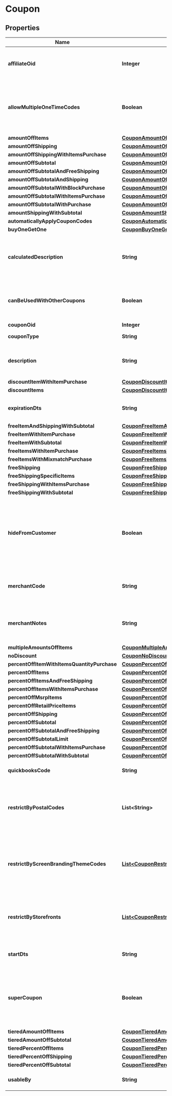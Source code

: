 
# Coupon

## Properties
Name | Type | Description | Notes
------------ | ------------- | ------------- | -------------
**affiliateOid** | **Integer** | Associates an order with an affiliate when this value is set. |  [optional]
**allowMultipleOneTimeCodes** | **Boolean** | True if multiple one time codes for this coupon can be used on a cart at the same time. |  [optional]
**amountOffItems** | [**CouponAmountOffItems**](CouponAmountOffItems.md) |  |  [optional]
**amountOffShipping** | [**CouponAmountOffShipping**](CouponAmountOffShipping.md) |  |  [optional]
**amountOffShippingWithItemsPurchase** | [**CouponAmountOffShippingWithItemsPurchase**](CouponAmountOffShippingWithItemsPurchase.md) |  |  [optional]
**amountOffSubtotal** | [**CouponAmountOffSubtotal**](CouponAmountOffSubtotal.md) |  |  [optional]
**amountOffSubtotalAndFreeShipping** | [**CouponAmountOffSubtotalFreeShippingWithPurchase**](CouponAmountOffSubtotalFreeShippingWithPurchase.md) |  |  [optional]
**amountOffSubtotalAndShipping** | [**CouponAmountOffSubtotalAndShipping**](CouponAmountOffSubtotalAndShipping.md) |  |  [optional]
**amountOffSubtotalWithBlockPurchase** | [**CouponAmountOffSubtotalWithBlockPurchase**](CouponAmountOffSubtotalWithBlockPurchase.md) |  |  [optional]
**amountOffSubtotalWithItemsPurchase** | [**CouponAmountOffSubtotalWithItemsPurchase**](CouponAmountOffSubtotalWithItemsPurchase.md) |  |  [optional]
**amountOffSubtotalWithPurchase** | [**CouponAmountOffSubtotalWithPurchase**](CouponAmountOffSubtotalWithPurchase.md) |  |  [optional]
**amountShippingWithSubtotal** | [**CouponAmountShippingWithSubtotal**](CouponAmountShippingWithSubtotal.md) |  |  [optional]
**automaticallyApplyCouponCodes** | [**CouponAutomaticallyApplyCouponCodes**](CouponAutomaticallyApplyCouponCodes.md) |  |  [optional]
**buyOneGetOne** | [**CouponBuyOneGetOneLimit**](CouponBuyOneGetOneLimit.md) |  |  [optional]
**calculatedDescription** | **String** | Calculated description displayed to the customer if no description is specified. |  [optional]
**canBeUsedWithOtherCoupons** | **Boolean** | True if this coupon can be used with other coupons in a single order. |  [optional]
**couponOid** | **Integer** | Coupon oid. |  [optional]
**couponType** | **String** | Coupon type. |  [optional]
**description** | **String** | Description of the coupon up to 50 characters. |  [optional]
**discountItemWithItemPurchase** | [**CouponDiscountItemWithItemPurchase**](CouponDiscountItemWithItemPurchase.md) |  |  [optional]
**discountItems** | [**CouponDiscountItems**](CouponDiscountItems.md) |  |  [optional]
**expirationDts** | **String** | Date/time when coupon expires |  [optional]
**freeItemAndShippingWithSubtotal** | [**CouponFreeItemAndShippingWithSubtotal**](CouponFreeItemAndShippingWithSubtotal.md) |  |  [optional]
**freeItemWithItemPurchase** | [**CouponFreeItemWithItemPurchase**](CouponFreeItemWithItemPurchase.md) |  |  [optional]
**freeItemWithSubtotal** | [**CouponFreeItemWithSubtotal**](CouponFreeItemWithSubtotal.md) |  |  [optional]
**freeItemsWithItemPurchase** | [**CouponFreeItemsWithItemPurchase**](CouponFreeItemsWithItemPurchase.md) |  |  [optional]
**freeItemsWithMixmatchPurchase** | [**CouponFreeItemsWithMixMatchPurchase**](CouponFreeItemsWithMixMatchPurchase.md) |  |  [optional]
**freeShipping** | [**CouponFreeShipping**](CouponFreeShipping.md) |  |  [optional]
**freeShippingSpecificItems** | [**CouponFreeShippingSpecificItems**](CouponFreeShippingSpecificItems.md) |  |  [optional]
**freeShippingWithItemsPurchase** | [**CouponFreeShippingWithItemsPurchase**](CouponFreeShippingWithItemsPurchase.md) |  |  [optional]
**freeShippingWithSubtotal** | [**CouponFreeShippingWithSubtotal**](CouponFreeShippingWithSubtotal.md) |  |  [optional]
**hideFromCustomer** | **Boolean** | Hide coupon from customer during checkout.  Often used when coupons are automatic discounting mechanisms. |  [optional]
**merchantCode** | **String** | Merchant code of coupon up to 20 characters. |  [optional]
**merchantNotes** | **String** | Internal notes about this coupon.  These are not visible to customer. |  [optional]
**multipleAmountsOffItems** | [**CouponMultipleAmountsOffItems**](CouponMultipleAmountsOffItems.md) |  |  [optional]
**noDiscount** | [**CouponNoDiscount**](CouponNoDiscount.md) |  |  [optional]
**percentOffItemWithItemsQuantityPurchase** | [**CouponPercentOffItemWithItemsQuantityPurchase**](CouponPercentOffItemWithItemsQuantityPurchase.md) |  |  [optional]
**percentOffItems** | [**CouponPercentOffItems**](CouponPercentOffItems.md) |  |  [optional]
**percentOffItemsAndFreeShipping** | [**CouponPercentOffItemsAndFreeShipping**](CouponPercentOffItemsAndFreeShipping.md) |  |  [optional]
**percentOffItemsWithItemsPurchase** | [**CouponPercentOffItemsWithItemsPurchase**](CouponPercentOffItemsWithItemsPurchase.md) |  |  [optional]
**percentOffMsrpItems** | [**CouponPercentOffMsrpItems**](CouponPercentOffMsrpItems.md) |  |  [optional]
**percentOffRetailPriceItems** | [**CouponPercentOffRetailPriceItems**](CouponPercentOffRetailPriceItems.md) |  |  [optional]
**percentOffShipping** | [**CouponPercentOffShipping**](CouponPercentOffShipping.md) |  |  [optional]
**percentOffSubtotal** | [**CouponPercentOffSubtotal**](CouponPercentOffSubtotal.md) |  |  [optional]
**percentOffSubtotalAndFreeShipping** | [**CouponPercentOffSubtotalAndFreeShipping**](CouponPercentOffSubtotalAndFreeShipping.md) |  |  [optional]
**percentOffSubtotalLimit** | [**CouponPercentOffSubtotalLimit**](CouponPercentOffSubtotalLimit.md) |  |  [optional]
**percentOffSubtotalWithItemsPurchase** | [**CouponPercentOffSubtotalWithItemsPurchase**](CouponPercentOffSubtotalWithItemsPurchase.md) |  |  [optional]
**percentOffSubtotalWithSubtotal** | [**CouponPercentOffSubtotalWithSubtotal**](CouponPercentOffSubtotalWithSubtotal.md) |  |  [optional]
**quickbooksCode** | **String** | Quickbooks accounting code. |  [optional]
**restrictByPostalCodes** | **List&lt;String&gt;** | Optional list of postal codes which restrict a coupon to within these postal codes. |  [optional]
**restrictByScreenBrandingThemeCodes** | [**List&lt;CouponRestriction&gt;**](CouponRestriction.md) | Optional list of legacy screen branding theme codes to limit coupon use to only those themes. |  [optional]
**restrictByStorefronts** | [**List&lt;CouponRestriction&gt;**](CouponRestriction.md) | Optional list of storefronts to limit coupon use to only those storefronts. |  [optional]
**startDts** | **String** | Date/time when coupon is valid |  [optional]
**superCoupon** | **Boolean** | If true, this coupon can be used with ANY other coupon regardless of the other coupons configuration |  [optional]
**tieredAmountOffItems** | [**CouponTieredAmountOffItems**](CouponTieredAmountOffItems.md) |  |  [optional]
**tieredAmountOffSubtotal** | [**CouponTieredAmountOffSubtotal**](CouponTieredAmountOffSubtotal.md) |  |  [optional]
**tieredPercentOffItems** | [**CouponTieredPercentOffItems**](CouponTieredPercentOffItems.md) |  |  [optional]
**tieredPercentOffShipping** | [**CouponTieredPercentOffShipping**](CouponTieredPercentOffShipping.md) |  |  [optional]
**tieredPercentOffSubtotal** | [**CouponTieredPercentOffSubtotal**](CouponTieredPercentOffSubtotal.md) |  |  [optional]
**usableBy** | **String** | Who may use this coupon. |  [optional]



